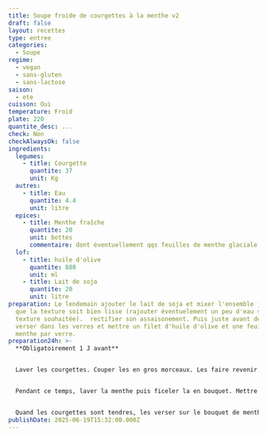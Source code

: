 ```yaml
---
title: Soupe froide de courgettes à la menthe v2
draft: false
layout: recettes
type: entree
categories:
  - Soupe
regime:
  - vegan
  - sans-gluten
  - sans-lactose
saison:
  - ete
cuisson: Oui
temperature: Froid
plate: 220
quantite_desc: ...
check: Non
checkAlwaysOk: false
ingredients:
  legumes:
    - title: Courgette
      quantite: 37
      unit: Kg
  autres:
    - title: Eau
      quantite: 4.4
      unit: litre
  epices:
    - title: Menthe fraîche
      quantite: 20
      unit: bottes
      commentaire: dont éventuellement qqs feuilles de menthe glaciale
  lof:
    - title: huile d'olive
      quantite: 880
      unit: ml
    - title: Lait de soja
      quantite: 20
      unit: litre
preparation: Le lendemain ajouter le lait de soja et mixer l'ensemble jusqu'à ce
  que la texture soit bien lisse (rajouter éventuelement un peu d'eau selon la
  texture souhaitée).  rectifier son assaisonement. Puis juste avant de servir
  verser dans les verres et mettre un filet d'huile d'olive et une feuille de
  menthe par verre.
preparation24h: >-
  **Obligatoirement 1 J avant**


  Laver les courgettes. Couper les en gros morceaux. Les faire revenir rapidemment à feu fort dans 2 càs d'huile d'olive. Puis mettre sur feu doux, ajouter 20cL d'eau et placer la gaze de menthe sous les courgettes, saler, poivrer. Couvrir et laisser mijoter.


  Pendant ce temps, laver la menthe puis ficeler la en bouquet. Mettre de côté 20 petites feuilles de menthe pour la déco.


  Quand les courgettes sont tendres, les verser sur le bouquet de menthe. Refroidir et mettre au frais toute la nuit.
publishDate: 2025-06-19T15:32:00.000Z
---
```

